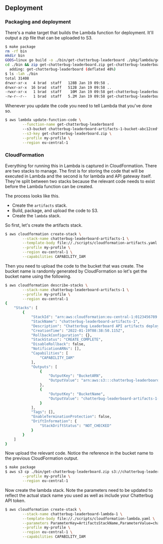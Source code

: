 ## Deployment

### Packaging and deployment

There's a make target that builds the Lambda function for deployment. It'll
output a zip file that can be uploaded to S3.

```bash
$ make package
rm -rf bin
mkdir bin
GOOS=linux go build -o ./bin/get-chatterbug-leaderboard ./pkg/lambda/get-chatterbug-leaderboard
cd ./bin && zip get-chatterbug-leaderboard.zip get-chatterbug-leaderboard
  adding: get-chatterbug-leaderboard (deflated 48%)
$ ls -lah ./bin
total 31408
drwxr-xr-x   4 brad  staff   128B Jan 19 09:58 .
drwxr-xr-x  16 brad  staff   512B Jan 19 09:58 ..
-rwxr-xr-x   1 brad  staff    10M Jan 19 09:58 get-chatterbug-leaderboard
-rw-r--r--   1 brad  staff   5.2M Jan 19 09:58 get-chatterbug-leaderboard.zip
```

Whenever you update the code you need to tell Lambda that you've done so.

```bash
$ aws lambda update-function-code \
		--function-name get-chatterbug-leaderboard 
		--s3-bucket chatterbug-leaderboard-artifacts-1-bucket-abc12cedf3456 \
		--s3-key get-chatterbug-leaderboard.zip \
		--profile my-profile \
		--region eu-central-1
```

### CloudFormation

Everything for running this in Lambda is captured in CloudFormatiion. There are
two stacks to manage. The first is for storing the code that will be executed
in Lambda and the second is for lambda and API gateway itself. They're split
between two stacks because the relevant code needs to exist before the Lambda
function can be created.

The process looks like this.

* Create the `artifacts` stack.
* Build, package, and upload the code to S3.
* Create the `lambda` stack.

So first, let's create the artifacts stack.

```bash
$ aws cloudformation create-stack \
		--stack-name chatterbug-leaderboard-artifacts-1 \
		--template-body file://./scripts/cloudformation-artifacts.yaml \
		--profile my-profile \
		--region eu-central-1 \
		--capabilities CAPABILITY_IAM
```

Then you need to upload the code to the bucket that was create. The bucket name
is randomly generated by CloudFormation so let's get the bucket name using the
following.

```bash
$ aws cloudformation describe-stacks \
		--stack-name chatterbug-leaderboard-artifacts-1 \
		--profile my-profile \
		--region eu-central-1
{
    "Stacks": [
        {
            "StackId": "arn:aws:cloudformation:eu-central-1:0123456789:stack/chatterbug-leaderboard-artifacts-1/b62f58e3-d4ea-4ab4-ad70-1d30b37fc19f",
            "StackName": "chatterbug-leaderboard-artifacts-1",
            "Description": "Chatterbug Leaderboard API artifacts deployment",
            "CreationTime": "2022-01-19T08:38:50.115Z",
            "RollbackConfiguration": {},
            "StackStatus": "CREATE_COMPLETE",
            "DisableRollback": false,
            "NotificationARNs": [],
            "Capabilities": [
                "CAPABILITY_IAM"
            ],
            "Outputs": [
                {
                    "OutputKey": "BucketARN",
                    "OutputValue": "arn:aws:s3:::chatterbug-leaderboard-artifacts-1-bucket-abc12cedf3456"
                },
                {
                    "OutputKey": "BucketName",
                    "OutputValue": "chatterbug-leaderboard-artifacts-1-bucket-abc12cedf3456"
                }
            ],
            "Tags": [],
            "EnableTerminationProtection": false,
            "DriftInformation": {
                "StackDriftStatus": "NOT_CHECKED"
            }
        }
    ]
}
```

Now upload the relevant code. Notice the reference in the bucket name to the
previous CloudFormation output.

```bash
$ make package
$ aws s3 cp ./bin/get-chatterbug-leaderboard.zip s3://chatterbug-leaderboard-artifacts-1-bucket-abc12cedf3456/get-chatterbug-leaderboard.zip \
		--profile my-profile \
		--region eu-central-1
```

Now create the lambda stack. Note the parameters need to be updated to reflect
the actual stack name you used as well as include your Chatterbug API token.

```bash
$ aws cloudformation create-stack \
		--stack-name chatterbug-leaderboard-lambda-1 \
		--template-body file://./scripts/cloudformation-lambda.yaml \
		--parameters ParameterKey=ArtifactsStackName,ParameterValue=chatterbug-leaderboard-artifacts-1 ParameterKey=ChatterbugAPIToken,ParameterValue=DEADBEEF\
		--profile my-profile \
		--region eu-central-1 \
		--capabilities CAPABILITY_IAM
```
